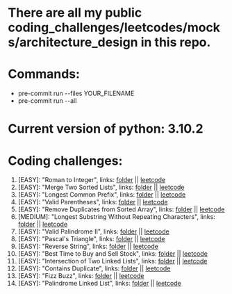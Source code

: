 # There are all my public coding_challenges/leetcodes/mocks/architecture_design in this repo.

# Commands:
- pre-commit run --files YOUR_FILENAME
- pre-commit run --all

# Current version of python: 3.10.2

# Coding challenges:
1. [EASY]: "Roman to Integer", links: [folder](https://github.com/Ledaryy/challenges/tree/master/coding_challenges/1) || [leetcode](https://leetcode.com/problems/roman-to-integer/)
2. [EASY]: "Merge Two Sorted Lists", links: [folder](https://github.com/Ledaryy/challenges/tree/master/coding_challenges/2) || [leetcode](https://leetcode.com/problems/merge-two-sorted-lists/)
3. [EASY]: "Longest Common Prefix", links: [folder](https://github.com/Ledaryy/challenges/tree/master/coding_challenges/3) || [leetcode](https://leetcode.com/problems/longest-common-prefix/)
4. [EASY]: "Valid Parentheses", links: [folder](https://github.com/Ledaryy/challenges/tree/master/coding_challenges/4) || [leetcode](https://leetcode.com/problems/valid-parentheses/)
5. [EASY]: "Remove Duplicates from Sorted Array", links: [folder](https://github.com/Ledaryy/challenges/tree/master/coding_challenges/5) || [leetcode](https://leetcode.com/problems/remove-duplicates-from-sorted-array/submissions/)
6. [MEDIUM]: "Longest Substring Without Repeating Characters", links: [folder](https://github.com/Ledaryy/challenges/tree/master/coding_challenges/6) || [leetcode](https://leetcode.com/problems/longest-substring-without-repeating-characters/)
7. [EASY]: "Valid Palindrome II", links: [folder](https://github.com/Ledaryy/challenges/tree/master/coding_challenges/7) || [leetcode](https://leetcode.com/problems/valid-palindrome-ii/)
8. [EASY]: "Pascal's Triangle", links: [folder](https://github.com/Ledaryy/challenges/tree/master/coding_challenges/8) || [leetcode](https://leetcode.com/problems/pascals-triangle/)
9. [EASY]: "Reverse String", links: [folder](https://github.com/Ledaryy/challenges/tree/master/coding_challenges/9) || [leetcode](https://leetcode.com/problems/reverse-string/)
10. [EASY]: "Best Time to Buy and Sell Stock", links: [folder](https://github.com/Ledaryy/challenges/tree/master/coding_challenges/10) || [leetcode](https://leetcode.com/problems/best-time-to-buy-and-sell-stock/)
11. [EASY]: "Intersection of Two Linked Lists", links: [folder](https://github.com/Ledaryy/challenges/tree/master/coding_challenges/11) || [leetcode](https://leetcode.com/problems/intersection-of-two-linked-lists/)
12. [EASY]: "Contains Duplicate", links: [folder](https://github.com/Ledaryy/challenges/tree/master/coding_challenges/12) || [leetcode](https://leetcode.com/problems/contains-duplicate/)
13. [EASY]: "Fizz Buzz", links: [folder](https://github.com/Ledaryy/challenges/tree/master/coding_challenges/13) || [leetcode](https://leetcode.com/problems/fizz-buzz/)
14. [EASY]: "Palindrome Linked List", links: [folder](https://github.com/Ledaryy/challenges/tree/master/coding_challenges/14) || [leetcode](https://leetcode.com/problems/palindrome-linked-list/)
